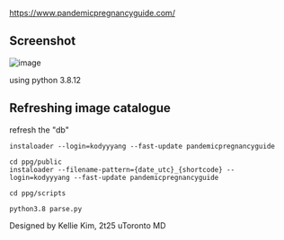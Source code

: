https://www.pandemicpregnancyguide.com/

## Screenshot
![image](https://user-images.githubusercontent.com/19780117/161340442-5c4d9ef8-8886-4731-89d2-313ca4702725.png)

using python 3.8.12

## Refreshing image catalogue
refresh the "db"
```
instaloader --login=kodyyyang --fast-update pandemicpregnancyguide

cd ppg/public
instaloader --filename-pattern={date_utc}_{shortcode} --login=kodyyyang --fast-update pandemicpregnancyguide

cd ppg/scripts

python3.8 parse.py
```

Designed by Kellie Kim, 2t25 uToronto MD
